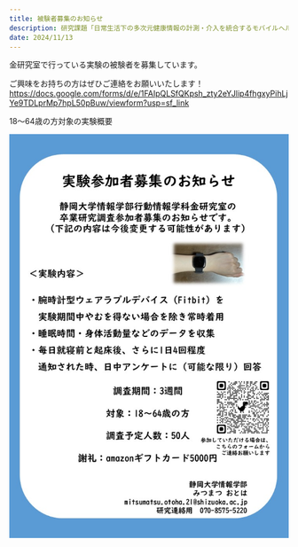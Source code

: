 ```yaml
---
title: 被験者募集のお知らせ
description: 研究課題「日常生活下の多次元健康情報の計測・介入を統合するモバイルヘルスシステムの構築とその運用に関する研究」へのご参加について 
date: 2024/11/13
---
```


金研究室で行っている実験の被験者を募集しています。

ご興味をお持ちの方はぜひご連絡をお願いいたします！
https://docs.google.com/forms/d/e/1FAIpQLSfQKpsh_zty2eYJlip4fhgxyPihLjYe9TDLprMp7hpL50pBuw/viewform?usp=sf_link 


18～64歳の方対象の実験概要

![SR1](/img/SubjectRecruitment_adult.jpg)

